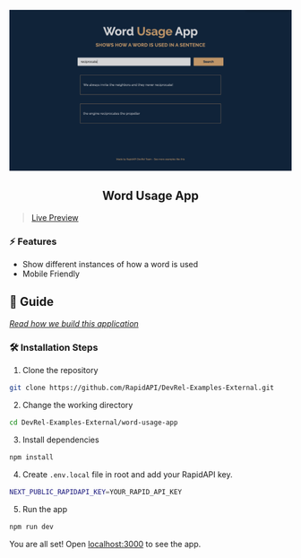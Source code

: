 ![cover](assets/cover.png)

<div align="center">
	<h2>Word Usage App</h2>
</div>

> [Live Preview](https://rapidapi-example-word-usage-app.vercel.app/)

### ⚡️ Features

- Show different instances of how a word is used
- Mobile Friendly

## 📖 Guide

[*Read how we build this application*](https://rapidapi.com/guides/build-word-usage-app)

### 🛠️ Installation Steps

1. Clone the repository

```bash
git clone https://github.com/RapidAPI/DevRel-Examples-External.git
```

2. Change the working directory

```bash
cd DevRel-Examples-External/word-usage-app
```

3. Install dependencies

```bash
npm install
```

4. Create `.env.local` file in root and add your RapidAPI key.

```bash
NEXT_PUBLIC_RAPIDAPI_KEY=YOUR_RAPID_API_KEY
```

5. Run the app

```bash
npm run dev
```

You are all set! Open [localhost:3000](http://localhost:3000/) to see the app.
